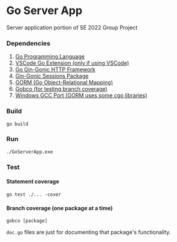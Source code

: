 # Go Server App
Server application portion of SE 2022 Group Project

### Dependencies
1. [Go Programming Language](https://go.dev/dl/)
2. [VSCode Go Extension (only if using VSCode)](https://marketplace.visualstudio.com/items?itemName=golang.Go)
3. [Go Gin-Gonic HTTP Framework](https://github.com/gin-gonic/gin)
4. [Gin-Gonic Sessions Package](https://github.com/gin-contrib/sessions)
5. [GORM (Go Object-Relational Mapping)](https://gorm.io/index.html)
6. [Gobco (for testing branch coverage)](https://github.com/rillig/gobco)
7. [Windows GCC Port (GORM uses some cgo libraries)](https://sourceforge.net/projects/tdm-gcc/)

### Build
```go build```

### Run
```./GoServerApp.exe```

### Test
#### Statement coverage
```go test ./... -cover```
#### Branch coverage (one package at a time)
```gobco [package]```

`doc.go` files are just for documenting that package's functionality.
